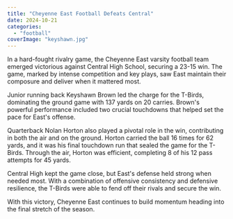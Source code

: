 ```yaml
---
title: "Cheyenne East Football Defeats Central"
date: 2024-10-21
categories: 
  - "football"
coverImage: "keyshawn.jpg"
---
```


In a hard-fought rivalry game, the Cheyenne East varsity football team emerged victorious against Central High School, securing a 23-15 win. The game, marked by intense competition and key plays, saw East maintain their composure and deliver when it mattered most.

Junior running back Keyshawn Brown led the charge for the T-Birds, dominating the ground game with 137 yards on 20 carries. Brown's powerful performance included two crucial touchdowns that helped set the pace for East's offense.

Quarterback Nolan Horton also played a pivotal role in the win, contributing in both the air and on the ground. Horton carried the ball 16 times for 62 yards, and it was his final touchdown run that sealed the game for the T-Birds. Through the air, Horton was efficient, completing 8 of his 12 pass attempts for 45 yards.

Central High kept the game close, but East's defense held strong when needed most. With a combination of offensive consistency and defensive resilience, the T-Birds were able to fend off their rivals and secure the win.

With this victory, Cheyenne East continues to build momentum heading into the final stretch of the season.
